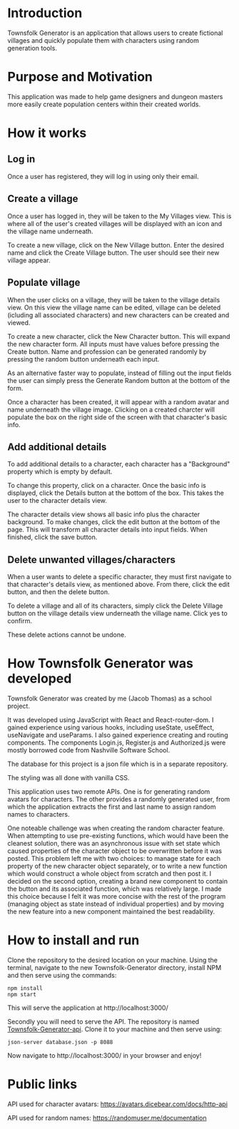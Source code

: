 # Introduction

Townsfolk Generator is an application that allows users to create fictional villages and quickly populate
them with characters using random generation tools.



# Purpose and Motivation

This application was made to help game designers and dungeon masters more easily create population
centers within their created worlds.



# How it works

## Log in

Once a user has registered, they will log in using only their email.


## Create a village

Once a user has logged in, they will be taken to the My Villages view.  This is where all of the user's 
created villages will be displayed with an icon and the village name underneath.

To create a new village, click on the New Village button. Enter the desired name and click the Create Village button.  The user should see their new village appear.


## Populate village

When the user clicks on a village, they will be taken to the village details view. On this view the village 
name can be edited, village can be deleted (icluding all associated characters) and new characters can be 
created and viewed. 

To create a new character, click the New Character button.  This will expand the new character form.  All inputs must have values before pressing the Create button. Name and profession can be generated randomly by pressing the random button underneath each input.

As an alternative faster way to populate, instead of filling out the input fields the user can simply press
the Generate Random button at the bottom of the form.  

Once a character has been created, it will appear with a random avatar and name underneath the village image.
Clicking on a created charcter will populate the box on the right side of the screen with that character's basic info.


## Add additional details

To add additional details to a character, each character has a "Background" property which is empty by
default.  

To change this property, click on a character.  Once the basic info is displayed, click the
Details button at the bottom of the box.  This takes the user to the character details view.

The character details view shows all basic info plus the character background.  To make changes, click the
edit button at the bottom of the page.  This will transform all character details into input fields.  When 
finished, click the save button.


## Delete unwanted villages/characters

When a user wants to delete a specific character, they must first navigate to that character's details view, as
mentioned above.  From there, click the edit button, and then the delete button.

To delete a village and all of its characters, simply click the Delete Village button on the village details view underneath the village name.  Click yes to confirm. 

These delete actions cannot be undone.



# How Townsfolk Generator was developed

Townsfolk Generator was created by me (Jacob Thomas) as a school project. 

It was developed using JavaScript with React and React-router-dom.  I gained experience using various hooks, 
including useState, useEffect, useNavigate and useParams.  I also gained experience creating and routing components. The components Login.js, Register.js and Authorized.js were mostly borrowed code from Nashville Software School.

The database for this project is a json file which is in a separate repository.

The styling was all done with vanilla CSS.  

This application uses two remote APIs.  One is for generating random avatars for characters.  The other provides
a randomly generated user, from which the application extracts the first and last name to assign random names to 
characters.

One noteable challenge was when creating the random character feature. When attempting to use pre-existing
functions, which would have been the cleanest solution, there was an asynchronous issue with set state which caused 
properties of the character object to be overwritten before it was posted. This problem left me with two choices: 
to manage  state for each property of the new character object separately, or to write a new function which would 
construct a whole object from scratch and then post it.  I decided on the second option, creating a brand new 
component to contain the button and its associated function, which was relatively large.  I made this choice because 
I felt it was more concise with the rest of the program (managing object as state instead of individual properties) 
and by moving the new feature into a new component maintained the best readability. 



# How to install and run

Clone the repository to the desired location on your machine.  Using the terminal, navigate to the new 
Townsfolk-Generator directory, install NPM and then serve using the commands: 

```    
npm install
npm start 
```

This will serve the application at http://localhost:3000/

Secondly you will need to serve the API.  The repository is named [Townsfolk-Generator-api](https://github.com/jacobgt7/Townsfolk-Generator-api).  Clone it to your machine and then serve using: 

    json-server database.json -p 8088

Now navigate to http://localhost:3000/ in your browser and enjoy!



# Public links

API used for character avatars:  https://avatars.dicebear.com/docs/http-api

API used for random names:  https://randomuser.me/documentation

